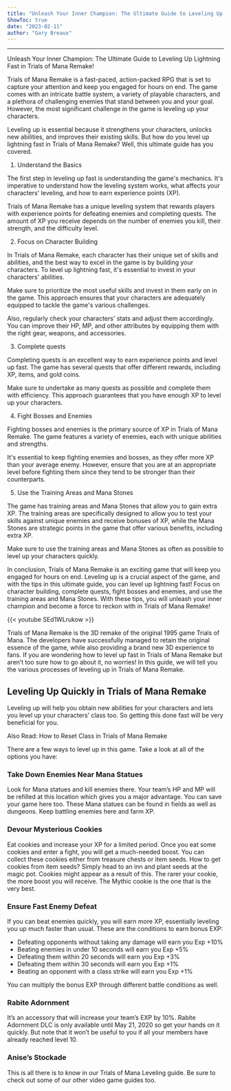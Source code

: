 ```yaml
---
title: "Unleash Your Inner Champion: The Ultimate Guide to Leveling Up Lightning Fast in Trials of Mana Remake!"
ShowToc: true 
date: "2023-02-11"
author: "Gary Breaux"
---
```

*****
Unleash Your Inner Champion: The Ultimate Guide to Leveling Up Lightning Fast in Trials of Mana Remake!

Trials of Mana Remake is a fast-paced, action-packed RPG that is set to capture your attention and keep you engaged for hours on end. The game comes with an intricate battle system, a variety of playable characters, and a plethora of challenging enemies that stand between you and your goal. However, the most significant challenge in the game is leveling up your characters.

Leveling up is essential because it strengthens your characters, unlocks new abilities, and improves their existing skills. But how do you level up lightning fast in Trials of Mana Remake? Well, this ultimate guide has you covered.

1. Understand the Basics

The first step in leveling up fast is understanding the game's mechanics. It's imperative to understand how the leveling system works, what affects your characters' leveling, and how to earn experience points (XP).

Trials of Mana Remake has a unique leveling system that rewards players with experience points for defeating enemies and completing quests. The amount of XP you receive depends on the number of enemies you kill, their strength, and the difficulty level.

2. Focus on Character Building

In Trials of Mana Remake, each character has their unique set of skills and abilities, and the best way to excel in the game is by building your characters. To level up lightning fast, it's essential to invest in your characters' abilities.

Make sure to prioritize the most useful skills and invest in them early on in the game. This approach ensures that your characters are adequately equipped to tackle the game's various challenges.

Also, regularly check your characters' stats and adjust them accordingly. You can improve their HP, MP, and other attributes by equipping them with the right gear, weapons, and accessories.

3. Complete quests

Completing quests is an excellent way to earn experience points and level up fast. The game has several quests that offer different rewards, including XP, items, and gold coins.

Make sure to undertake as many quests as possible and complete them with efficiency. This approach guarantees that you have enough XP to level up your characters.

4. Fight Bosses and Enemies

Fighting bosses and enemies is the primary source of XP in Trials of Mana Remake. The game features a variety of enemies, each with unique abilities and strengths.

It's essential to keep fighting enemies and bosses, as they offer more XP than your average enemy. However, ensure that you are at an appropriate level before fighting them since they tend to be stronger than their counterparts.

5. Use the Training Areas and Mana Stones

The game has training areas and Mana Stones that allow you to gain extra XP. The training areas are specifically designed to allow you to test your skills against unique enemies and receive bonuses of XP, while the Mana Stones are strategic points in the game that offer various benefits, including extra XP.

Make sure to use the training areas and Mana Stones as often as possible to level up your characters quickly.

In conclusion, Trials of Mana Remake is an exciting game that will keep you engaged for hours on end. Leveling up is a crucial aspect of the game, and with the tips in this ultimate guide, you can level up lightning fast! Focus on character building, complete quests, fight bosses and enemies, and use the training areas and Mana Stones. With these tips, you will unleash your inner champion and become a force to reckon with in Trials of Mana Remake!

{{< youtube SEd1WLrukow >}} 



Trials of Mana Remake is the 3D remake of the original 1995 game Trials of Mana. The developers have successfully managed to retain the original essence of the game, while also providing a brand new 3D experience to fans. If you are wondering how to level up fast in Trials of Mana Remake but aren’t too sure how to go about it, no worries! In this guide, we will tell you the various processes of leveling up in Trials of Mana Remake.
 
## Leveling Up Quickly in Trials of Mana Remake
 
Leveling up will help you obtain new abilities for your characters and lets you level up your characters’ class too. So getting this done fast will be very beneficial for you.
 
Also Read: How to Reset Class in Trials of Mana Remake
 
There are a few ways to level up in this game. Take a look at all of the options you have:
 
### Take Down Enemies Near Mana Statues
 
Look for Mana statues and kill enemies there. Your team’s HP and MP will be refilled at this location which gives you a major advantage. You can save your game here too. These Mana statues can be found in fields as well as dungeons. Keep battling enemies here and farm XP.
 
### Devour Mysterious Cookies
 
Eat cookies and increase your XP for a limited period. Once you eat some cookies and enter a fight, you will get a much-needed boost. You can collect these cookies either from treasure chests or item seeds. How to get cookies from item seeds? Simply head to an inn and plant seeds at the magic pot. Cookies might appear as a result of this. The rarer your cookie, the more boost you will receive. The Mythic cookie is the one that is the very best.
 
### Ensure Fast Enemy Defeat
 
If you can beat enemies quickly, you will earn more XP, essentially leveling you up much faster than usual. These are the conditions to earn bonus EXP:
 
- Defeating opponents without taking any damage will earn you Exp +10%
 - Beating enemies in under 10 seconds will earn you Exp +5%
 - Defeating them within 20 seconds will earn you Exp +3%
 - Defeating them within 30 seconds will earn you Exp +1%
 - Beating an opponent with a class strike will earn you Exp +1%

 
You can multiply the bonus EXP through different battle conditions as well.
 
### Rabite Adornment
 
It’s an accessory that will increase your team’s EXP by 10%. Rabite Adornment DLC is only available until May 21, 2020 so get your hands on it quickly. But note that it won’t be useful to you if all your members have already reached level 10.
 
### Anise’s Stockade
 
This is all there is to know in our Trials of Mana Leveling guide. Be sure to check out some of our other video game guides too.




